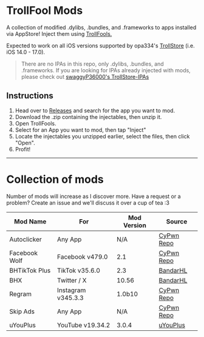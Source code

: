 # TrollFool Mods
A collection of modified .dylibs, .bundles, and .frameworks to apps installed via AppStore! Inject them using [TrollFools.](https://github.com/Lessica/TrollFools "TrollFools.")

Expected to work on all iOS versions supported by opa334's [TrollStore](https://github.com/opa334/TrollStore "TrollStore") (i.e. iOS 14.0 - 17.0).

> There are no IPAs in this repo, only .dylibs, .bundles, and .frameworks. If you are looking for IPAs already injected with mods, please check out [swaggyP36000's TrollStore-IPAs](https://github.com/swaggyP36000/TrollStore-IPAs?tab=readme-ov-file "swaggyP36000's TrollStore-IPAs")

## Instructions

1. Head over to [Releases](https://github.com/pisknk/TrollFools-Mods/releases "Releases") and search for the app you want to mod.
2. Download the .zip containing the injectables, then unzip it.
3. Open TrollFools.
4. Select for an App you want to mod, then tap "Inject"
5. Locate the injectables you unzipped earlier, select the files, then click "Open".
6. Profit!

------------

# Collection of mods
Number of mods will increase as I discover more. Have a request or a problem? Create an issue and we'll discuss it over a cup of tea :3

| Mod Name |  For | Mod Version | Source  |
| ------------ | ------------ | ------------ | ------------ |
|  Autoclicker |  Any App | N/A | [CyPwn Repo](https://ipa.cypwn.xyz/ "CyPwn Repo") |
|  Facebook Wolf | Facebook v479.0  |  2.1 |  [CyPwn Repo](https://ipa.cypwn.xyz/ "CyPwn Repo") |
|  BHTikTok Plus |  TikTok v35.6.0 | 2.3 | [BandarHL](https://github.com/BandarHL/BHTikTok "BandarHL")  |
|  BHX |  Twitter / X | 10.56 | [BandarHL](https://github.com/BandarHL/BHTikTok "BandarHL")  |
|  Regram |  Instagram v345.3.3 | 1.0b10 | [CyPwn Repo](https://ipa.cypwn.xyz/ "CyPwn Repo") |
|  Skip Ads |  Any App | N/A | [CyPwn Repo](https://ipa.cypwn.xyz/ "CyPwn Repo") |
|  uYouPlus  | YouTube v19.34.2  | 3.0.4 |  [uYouPlus](https://github.com/qnblackcat/uYouPlus "uYouPlus") |


